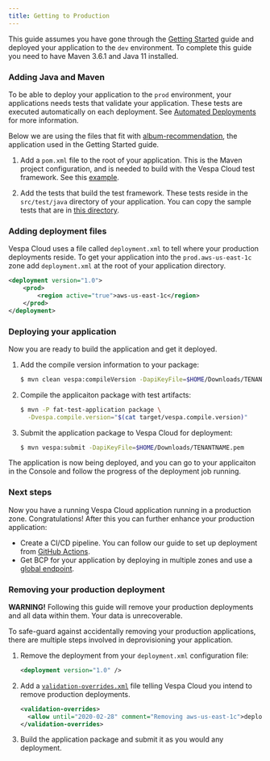 ```yaml
---
title: Getting to Production
---
```


This guide assumes you have gone through the [Getting Started](/getting-started) guide and deployed
your application to the `dev` environment.  To complete this guide you need to have Maven 3.6.1
and Java 11 installed.

### Adding Java and Maven
To be able to deploy your application to the `prod` environment, your applications needs tests that
validate your application.  These tests are executed automatically on each deployment.  See
[Automated Deployments](/automated-deployments) for more information.

Below we are using the files that fit with [album-recommendation](https://github.com/vespa-engine/sample-apps/tree/master/vespa-cloud/album-recommendation),
the application used in the Getting Started guide.

1. Add a `pom.xml` file to the root of your application.  This is the Maven project configuration,
   and is needed to build with the Vespa Cloud test framework.  See this [example](https://github.com/vespa-engine/sample-apps/tree/master/vespa-cloud/album-recommendation-prod).

1. Add the tests that build the test framework.  These tests reside in the `src/test/java` directory
   of your application.  You can copy the sample tests that are in [this directory](https://github.com/vespa-engine/sample-apps/tree/master/vespa-cloud/album-recommendation-prod/src/test/java/ai/vespa/example).


### Adding deployment files
Vespa Cloud uses a file called `deployment.xml` to tell where your production deployments reside.
To get your application into the `prod.aws-us-east-1c` zone add `deployment.xml` at the root of
your application directory.

```xml
<deployment version="1.0">
    <prod>
        <region active="true">aws-us-east-1c</region>
    </prod>
</deployment>
```

### Deploying your application
Now you are ready to build the application and get it deployed.

1. Add the compile version information to your package:
   ```sh
   $ mvn clean vespa:compileVersion -DapiKeyFile=$HOME/Downloads/TENANTNAME.pem
   ```

1. Compile the applicaiton package with test artifacts:
   ```sh
   $ mvn -P fat-test-application package \
     -Dvespa.compile.version="$(cat target/vespa.compile.version)"
   ```

1. Submit the application package to Vespa Cloud for deployment:
   ```sh
   $ mvn vespa:submit -DapiKeyFile=$HOME/Downloads/TENANTNAME.pem
   ```

The application is now being deployed, and you can go to your applicaiton in the Console
and follow the progress of the deployment job running.

### Next steps
Now you have a running Vespa Cloud application running in a production zone.  Congratulations!  After this you can further enhance
your production application:

* Create a CI/CD pipeline.  You can follow our guide to set up deployment from [GitHub Actions](/github-actions).
* Get BCP for your application by deploying in multiple zones and use a [global endpoint](/reference/deployment#endpoints).


### Removing your production deployment
**WARNING!** Following this guide will remove your production deployments and all data within them.  Your data is unrecoverable.

To safe-guard against accidentally removing your production applications, there are multiple steps involved in deprovisioning
your application.

1. Remove the deployment from your `deployment.xml` configuration file:
   ```xml
   <deployment version="1.0" />
   ```

1. Add a [`validation-overrides.xml`](https://docs.vespa.ai/documentation/reference/validation-overrides.html) file telling Vespa Cloud
   you intend to remove production deployments.
   ```xml
   <validation-overrides>
     <allow until="2020-02-28" comment="Removing aws-us-east-1c">deployment-removal</allow>
   </validation-overrides>

1. Build the application package and submit it as you would any deployment.